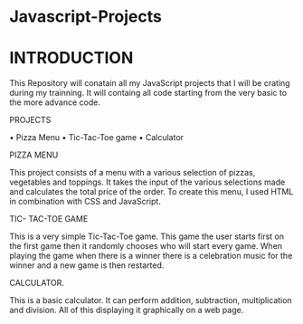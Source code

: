# Javascript-Projects
# INTRODUCTION
This Repository will conatain all my JavaScript projects that I will be crating during my trainning.
It will containg all code starting from the very basic to the more advance code.

PROJECTS

•	Pizza Menu
•	Tic-Tac-Toe game
•	Calculator

PIZZA MENU

This project consists of a menu with a various selection of pizzas, vegetables and toppings. It takes the input of the various selections made and calculates the total price of the order. 
To create this menu, I used HTML in combination with CSS and JavaScript.

TIC- TAC-TOE GAME 

This is a very simple Tic-Tac-Toe game. This game the user starts first on the first game then it randomly chooses who will start every game. When playing the game when there is a winner there is a celebration music for the winner and a new game is then restarted.

CALCULATOR.

This is a basic calculator. It can perform addition, subtraction, multiplication and division. All of this displaying it graphically on a web page.

